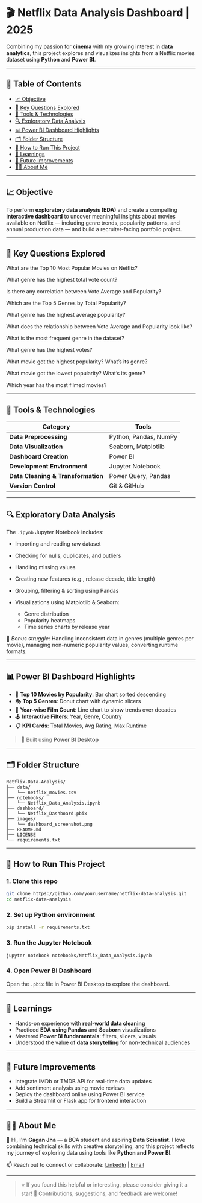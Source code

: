 # 🎬 Netflix Data Analysis Dashboard | 2025

Combining my passion for **cinema** with my growing interest in **data analytics**, this project explores and visualizes insights from a Netflix movies dataset using **Python** and **Power BI**.

---

## 📌 Table of Contents

* [📈 Objective](#-objective)
* [🧠 Key Questions Explored](#-key-questions-explored)
* [🧰 Tools & Technologies](#-tools--technologies)
* [🔍 Exploratory Data Analysis](#-exploratory-data-analysis)
* [📊 Power BI Dashboard Highlights](#-power-bi-dashboard-highlights)
* [🗂️ Folder Structure](#-folder-structure)
* [🚀 How to Run This Project](#-how-to-run-this-project)
* [📎 Learnings](#-learnings)
* [🧭 Future Improvements](#-future-improvements)
* [🧑‍💼 About Me](#-about-me)

---

## 📈 Objective

To perform **exploratory data analysis (EDA)** and create a compelling **interactive dashboard** to uncover meaningful insights about movies available on Netflix — including genre trends, popularity patterns, and annual production data — and build a recruiter-facing portfolio project.

---

## 🧠 Key Questions Explored

What are the Top 10 Most Popular Movies on Netflix?

What genre has the highest total vote count?

Is there any correlation between Vote Average and Popularity?

Which are the Top 5 Genres by Total Popularity?

What genre has the highest average popularity?

What does the relationship between Vote Average and Popularity look like?

What is the most frequent genre in the dataset?

What genre has the highest votes?

What movie got the highest popularity? What’s its genre?

What movie got the lowest popularity? What’s its genre?

Which year has the most filmed movies?



---

## 🧰 Tools & Technologies

| Category                           | Tools                 |
| ---------------------------------- | --------------------- |
| **Data Preprocessing**             | Python, Pandas, NumPy |
| **Data Visualization**             | Seaborn, Matplotlib   |
| **Dashboard Creation**             | Power BI              |
| **Development Environment**        | Jupyter Notebook      |
| **Data Cleaning & Transformation** | Power Query, Pandas   |
| **Version Control**                | Git & GitHub          |

---

## 🔍 Exploratory Data Analysis

The `.ipynb` Jupyter Notebook includes:

* Importing and reading raw dataset
* Checking for nulls, duplicates, and outliers
* Handling missing values
* Creating new features (e.g., release decade, title length)
* Grouping, filtering & sorting using Pandas
* Visualizations using Matplotlib & Seaborn:

  * Genre distribution
  * Popularity heatmaps
  * Time series charts by release year

📌 *Bonus struggle*: Handling inconsistent data in genres (multiple genres per movie), managing non-numeric popularity values, converting runtime formats.

---

## 📊 Power BI Dashboard Highlights

* 🎥 **Top 10 Movies by Popularity**: Bar chart sorted descending
* 🎭 **Top 5 Genres**: Donut chart with dynamic slicers
* 📅 **Year-wise Film Count**: Line chart to show trends over decades
* 🕹️ **Interactive Filters**: Year, Genre, Country
* 📋 **KPI Cards**: Total Movies, Avg Rating, Max Runtime

> 🔧 Built using **Power BI Desktop**

---

## 🗂️ Folder Structure

```
Netflix-Data-Analysis/
├── data/
│   └── netflix_movies.csv
├── notebooks/
│   └── Netflix_Data_Analysis.ipynb
├── dashboard/
│   └── Netflix_Dashboard.pbix
├── images/
│   └── dashboard_screenshot.png
├── README.md
├── LICENSE
└── requirements.txt
```

---

## 🚀 How to Run This Project

### 1. Clone this repo

```bash
git clone https://github.com/yourusername/netflix-data-analysis.git
cd netflix-data-analysis
```

### 2. Set up Python environment

```bash
pip install -r requirements.txt
```

### 3. Run the Jupyter Notebook

```bash
jupyter notebook notebooks/Netflix_Data_Analysis.ipynb
```

### 4. Open Power BI Dashboard

Open the `.pbix` file in Power BI Desktop to explore the dashboard.

---

## 📎 Learnings

* Hands-on experience with **real-world data cleaning**
* Practiced **EDA using Pandas** and **Seaborn** visualizations
* Mastered **Power BI fundamentals**: filters, slicers, visuals
* Understood the value of **data storytelling** for non-technical audiences

---

## 🧭 Future Improvements

* Integrate IMDb or TMDB API for real-time data updates
* Add sentiment analysis using movie reviews
* Deploy the dashboard online using Power BI service
* Build a Streamlit or Flask app for frontend interaction

---

## 🧑‍💼 About Me

👋 Hi, I'm **Gagan Jha** — a BCA student and aspiring **Data Scientist**.
I love combining technical skills with creative storytelling, and this project reflects my journey of exploring data using tools like **Python and Power BI**.

📫 Reach out to connect or collaborate:
[LinkedIn](https://linkedin.com/in/gagan-jha) | [Email](gkjha1495@gmail.com)

---

> ⭐ If you found this helpful or interesting, please consider giving it a star!
> 📌 Contributions, suggestions, and feedback are welcome!

